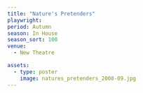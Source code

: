 ```yaml
---
title: "Nature's Pretenders"
playwright:
period: Autumn
season: In House
season_sort: 100
venue:
  - New Theatre

assets:
  - type: poster
    image: natures_pretenders_2008-09.jpg
---
```


